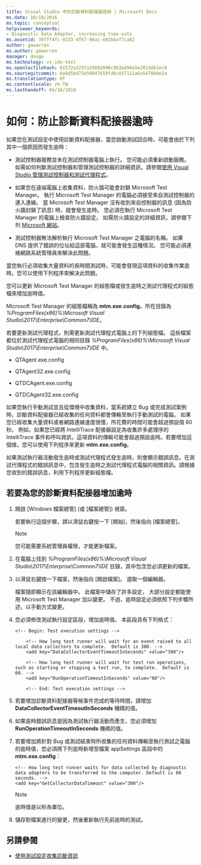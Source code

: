 ```yaml
---
title: Visual Studio 中的診斷資料配接器逾時 | Microsoft Docs
ms.date: 10/19/2016
ms.topic: conceptual
helpviewer_keywords:
- Diagnostic Data Adapter, increasing time-outs
ms.assetid: 39fff4fc-9233-4f67-96ac-e81bbaf7ca82
author: gewarren
ms.author: gewarren
manager: douge
ms.technology: vs-ide-test
ms.openlocfilehash: 61572a323fa29892096c963ad94a5e201dd61ec9
ms.sourcegitcommit: 6a9d5bd75e50947659fd6c837111a6a547884e2a
ms.translationtype: HT
ms.contentlocale: zh-TW
ms.lasthandoff: 04/16/2018
---
```

# <a name="how-to-prevent-time-outs-for-diagnostic-data-adapters"></a>如何：防止診斷資料配接器逾時

如果您在測試設定中使用診斷資料配接器，當您啟動測試回合時，可能會由於下列其中一個原因而發生逾時：

-   測試控制器服務並未在測試控制器電腦上執行。 您可能必須重新啟動服務。 如需如何判斷測試控制器和管理測試控制器的詳細資訊，請參閱[使用 Visual Studio 管理測試控制器和測試代理程式](../test/manage-test-controllers-and-test-agents.md)。

-   如果您在遠端電腦上收集資料，防火牆可能會封鎖 Microsoft Test Manager。 執行 Microsoft Test Manager 的電腦必須接受來自測試控制器的連入連線。 當 Microsoft Test Manager 沒有收到來自控制器的訊息 (因為防火牆封鎖了訊息) 時，就會發生逾時。 您必須在執行 Microsoft Test Manager 的電腦上檢查防火牆設定。 如需防火牆設定的詳細資訊，請參閱下列 [Microsoft 網站](http://go.microsoft.com/fwlink/?LinkId=184980)。

-   測試控制器無法解析執行 Microsoft Test Manager 之電腦的名稱。 如果 DNS 提供了錯誤的位址給這部電腦，就可能會發生這種情況。 您可能必須連絡網路系統管理員來解決此問題。

 當您執行必須收集大量資料的長時間測試時，可能會發現這項資料的收集作業逾時。您可以使用下列程序來解決此問題。

 您可以更新 Microsoft Test Manager 的組態檔或發生逾時之測試代理程式的組態檔來增加逾時值。

 Microsoft Test Manager 的組態檔稱為 **mtm.exe.config**。所在目錄為 *%ProgramFiles(x86)%\Microsoft Visual Studio\2017\Enterprise\Common7\IDE*。

 若要更新測試代理程式，則需更新測試代理程式電腦上的下列組態檔。 這些檔案都位於測試代理程式電腦的相同目錄 *%ProgramFiles(x86)%\Microsoft Visual Studio\2017\Enterprise\Common7\IDE* 中。

-   QTAgent.exe.config

-   QTAgent32.exe.config

-   QTDCAgent.exe.config

-   QTDCAgent32.exe.config

 如果您執行手動測試並且從環境中收集資料，當系統建立 Bug 或完成測試案例時，診斷資料配接器已經收集的任何資料都會傳輸至執行手動測試的電腦。 如果您已經收集大量資料或者網路連線速度很慢，所花費的時間可能會超過預設值 60 秒。 例如，如果您已經將 IntelliTrace 配接器設定為收集許多處理序的 IntelliTrace 事件和呼叫資訊，這項資料的傳輸可能會超過預設逾時。若要增加這個值，您可以使用下列程序來更新 **mtm.exe.config**。

 如果測試執行器活動發生逾時或測試代理程式發生逾時，則會顯示錯誤訊息。在測試代理程式的錯誤訊息中，包含發生逾時之測試代理程式電腦的相關資訊。請根據您收到的錯誤訊息，利用下列程序更新組態檔。

## <a name="to-increase-the-time-outs-for-your-diagnostic-data-adapters"></a>若要為您的診斷資料配接器增加逾時

1.  開啟 [Windows 檔案總管] (或 [檔案總管]) 視窗。

     若要執行這個步驟，請以滑鼠右鍵按一下 [開始]，然後指向 [檔案總管]。

    > [!NOTE]
    > 您可能需要系統管理員權限，才能更新檔案。

2.  在電腦上找到 *%ProgramFiles(x86)%\Microsoft Visual Studio\2017\Enterprise\Common7\IDE* 目錄，其中包含您必須更新的檔案。

3.  以滑鼠右鍵按一下檔案，然後指向 [開啟檔案]。 選取一個編輯器。

     檔案隨即顯示在該編輯器中。 此檔案中儲存了許多設定， 大部分設定都能使用 Microsoft Test Manager 加以變更。 不過，逾時設定必須依照下列步驟所述，以手動方式變更。

4.  您必須修改測試執行設定區段，增加逾時值。 本區段具有下列格式：

    ```
    <!-- Begin: Test execution settings -->

        <!-- How long test runner will wait for an event raised to all local data collectors to complete.  Default is 300. -->
        <add key="DataCollectorEventTimeoutInSeconds" value="300"/>

        <!-- How long test runner will wait for test run operations, such as starting or stopping a test run, to complete.  Default is 60. -->
        <add key="RunOperationTimeoutInSeconds" value="60"/>

        <!-- End: Test execution settings -->
    ```

5.  若要增加診斷資料配接器等候事件完成的等待時間，請增加 **DataCollectorEventTimeoutInSeconds** 機碼的值。

6.  如果逾時錯誤訊息是因為測試執行器活動而產生，您必須增加 **RunOperationTimeoutInSeconds** 機碼的值。

7.  若要增加將針對 Bug 或測試結束時所收集的任何資料傳輸至執行測試之電腦的逾時值，您必須將下列逾時新增至檔案 appSettings 區段中的 **mtm.exe.config**：

    ```
    <!-- How long test runner waits for data collected by diagnostic data adapters to be transferred to the computer. Default is 60 seconds. -->
    <add key="GetCollectorDataTimeout" value="300"/>
    ```

    > [!NOTE]
    > 逾時值是以秒為單位。

8.  儲存對檔案進行的變更，然後重新執行先前逾時的測試。

## <a name="see-also"></a>另請參閱

- [使用測試設定收集診斷資訊](../test/collect-diagnostic-information-using-test-settings.md)